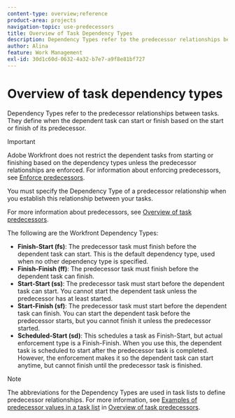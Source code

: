 ```yaml
---
content-type: overview;reference
product-area: projects
navigation-topic: use-predecessors
title: Overview of Task Dependency Types
description: Dependency Types refer to the predecessor relationships between tasks. They define when the dependent task can start or finish based on the start or finish of its predecessor.
author: Alina
feature: Work Management
exl-id: 30d1c60d-0632-4a32-b7e7-a9f8e81bf727
---
```

# Overview of task dependency types

<!-- Audited: 12/2023 -->

Dependency Types refer to the predecessor relationships between tasks. They define when the dependent task can start or finish based on the start or finish of its predecessor.

>[!IMPORTANT]
>
>Adobe Workfront does not restrict the dependent tasks from starting or finishing based on the dependency types unless the predecessor relationships are enforced. For information about enforcing predecessors, see [Enforce predecessors](../../../manage-work/tasks/use-prdcssrs/enforced-predecessors.md).

You must specify the Dependency Type of a predecessor relationship when you establish this relationship between your tasks.

For more information about predecessors, see [Overview of task predecessors](../../../manage-work/tasks/use-prdcssrs/predecessors-overview.md).

The following are the Workfront Dependency Types:

* **Finish-Start (fs)**: The predecessor task must finish before the dependent task can start. This is the default dependency type, used when no other dependency type is specified.
* **Finish-Finish (ff)**: The predecessor task must finish before the dependent task can finish.
* **Start-Start (ss)**: The predecessor task must start before the dependent task can start. You cannot start the dependent task unless the predecessor has at least started. 
* **Start-Finish (sf)**: The predecessor task must start before the dependent task can finish. You can start the dependent task before the predecessor starts, but you cannot finish it unless the predecessor started. 
* **Scheduled-Start (sd)**: This schedules a task as Finish-Start, but actual enforcement type is a Finish-Finish. When you use this, the dependent task is scheduled to start after the predecessor task is completed. However, the enforcement makes it so the dependent task can start anytime, but cannot finish until the predecessor task is finished.

>[!NOTE]
>
>The abbreviations for the Dependency Types are used in task lists to define predecessor relationships. For more information, see [Examples of predecessor values in a task list](/help/quicksilver/manage-work/tasks/use-prdcssrs/predecessors-overview.md#examples-of-predecessor-values-in-a-task-list) in [Overview of task predecessors](/help/quicksilver/manage-work/tasks/use-prdcssrs/predecessors-overview.md).

